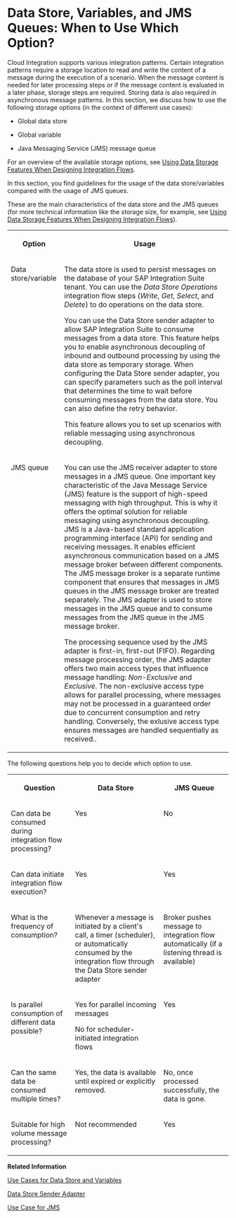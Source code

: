 <!-- loio6bc21cb2644b49f7a79be8ff406696a4 -->

# Data Store, Variables, and JMS Queues: When to Use Which Option?

Cloud Integration supports various integration patterns. Certain integration patterns require a storage location to read and write the content of a message during the execution of a scenario. When the message content is needed for later processing steps or if the message content is evaluated in a later phase, storage steps are required. Storing data is also required in asynchronous message patterns. In this section, we discuss how to use the following storage options \(in the context of different use cases\):

-   Global data store

-   Global variable

-   Java Messaging Service \(JMS\) message queue


For an overview of the available storage options, see [Using Data Storage Features When Designing Integration Flows](using-data-storage-features-when-designing-integration-flows-a836b4e.md).

In this section, you find guidelines for the usage of the data store/variables compared with the usage of JMS queues.

These are the main characteristics of the data store and the JMS queues \(for more technical information like the storage size, for example, see [Using Data Storage Features When Designing Integration Flows](using-data-storage-features-when-designing-integration-flows-a836b4e.md)\).


<table>
<tr>
<th valign="top">

Option

</th>
<th valign="top">

Usage

</th>
</tr>
<tr>
<td valign="top">

Data store/variable

</td>
<td valign="top">

The data store is used to persist messages on the database of your SAP Integration Suite tenant. You can use the *Data Store Operations* integration flow steps \(*Write*, *Get*, *Select*, and *Delete*\) to do operations on the data store.

You can use the Data Store sender adapter to allow SAP Integration Suite to consume messages from a data store. This feature helps you to enable asynchronous decoupling of inbound and outbound processing by using the data store as temporary storage. When configuring the Data Store sender adapter, you can specify parameters such as the poll interval that determines the time to wait before consuming messages from the data store. You can also define the retry behavior.

This feature allows you to set up scenarios with reliable messaging using asynchronous decoupling.

</td>
</tr>
<tr>
<td valign="top">

JMS queue

</td>
<td valign="top">

You can use the JMS receiver adapter to store messages in a JMS queue. One important key characteristic of the Java Message Service \(JMS\) feature is the support of high-speed messaging with high throughput. This is why it offers the optimal solution for reliable messaging using asynchronous decoupling. JMS is a Java-based standard application programming interface \(API\) for sending and receiving messages. It enables efficient asynchronous communication based on a JMS message broker between different components. The JMS message broker is a separate runtime component that ensures that messages in JMS queues in the JMS message broker are treated separately. The JMS adapter is used to store messages in the JMS queue and to consume messages from the JMS queue in the JMS message broker.

The processing sequence used by the JMS adapter is first-in, first-out \(FIFO\). Regarding message processing order, the JMS adapter offers two main access types that influence message handling: *Non-Exclusive* and *Exclusive*. The non-exclusive access type allows for parallel processing, where messages may not be processed in a guaranteed order due to concurrent consumption and retry handling. Conversely, the exlusive access type ensures messages are handled sequentially as received..

</td>
</tr>
</table>

The following questions help you to decide which option to use.


<table>
<tr>
<th valign="top">

Question

</th>
<th valign="top">

Data Store

</th>
<th valign="top">

JMS Queue

</th>
</tr>
<tr>
<td valign="top">

Can data be consumed during integration flow processing?

</td>
<td valign="top">

Yes

</td>
<td valign="top">

No

</td>
</tr>
<tr>
<td valign="top">

Can data initiate integration flow execution?

</td>
<td valign="top">

Yes

</td>
<td valign="top">

Yes

</td>
</tr>
<tr>
<td valign="top">

What is the frequency of consumption?

</td>
<td valign="top">

Whenever a message is initiated by a client's call, a timer \(scheduler\), or automatically consumed by the integration flow through the Data Store sender adapter

</td>
<td valign="top">

Broker pushes message to integration flow automatically \(if a listening thread is available\)

</td>
</tr>
<tr>
<td valign="top">

Is parallel consumption of different data possible?

</td>
<td valign="top">

Yes for parallel incoming messages

No for scheduler-initiated integration flows

</td>
<td valign="top">

Yes

</td>
</tr>
<tr>
<td valign="top">

Can the same data be consumed multiple times?

</td>
<td valign="top">

Yes, the data is available until expired or explicitly removed.

</td>
<td valign="top">

No, once processed successfully, the data is gone.

</td>
</tr>
<tr>
<td valign="top">

Suitable for high volume message processing?

</td>
<td valign="top">

Not recommended

</td>
<td valign="top">

Yes

</td>
</tr>
</table>

**Related Information**  


[Use Cases for Data Store and Variables](use-cases-for-data-store-and-variables-853d4dd.md "")

[Data Store Sender Adapter](data-store-sender-adapter-4f5ef3f.md "This adapter enables Cloud Integration to consume messages from a data store. This feature helps you to enable asynchronous decoupling of inbound and outbound processing by using the data store as temporary storage.")

[Use Case for JMS](use-case-for-jms-5d2c32f.md "")

